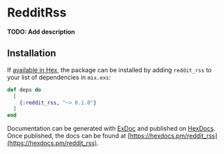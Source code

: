 # RedditRss

**TODO: Add description**

## Installation

If [available in Hex](https://hex.pm/docs/publish), the package can be installed
by adding `reddit_rss` to your list of dependencies in `mix.exs`:

```elixir
def deps do
  [
    {:reddit_rss, "~> 0.1.0"}
  ]
end
```

Documentation can be generated with [ExDoc](https://github.com/elixir-lang/ex_doc)
and published on [HexDocs](https://hexdocs.pm). Once published, the docs can
be found at [https://hexdocs.pm/reddit_rss](https://hexdocs.pm/reddit_rss).

